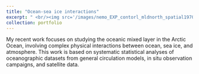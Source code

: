 ```yaml
---
title: "Ocean-sea ice interactions"
excerpt: " <br/><img src='/images/nemo_EXP_contorl_mldnorth_spatial19702021_septmars.png' width="10">"
collection: portfolio
---
```


My recent work focuses on studying the oceanic mixed layer in the Arctic Ocean, involving complex physical interactions between ocean, sea ice, and atmosphere. This work is based on systematic statistical analyses of oceanographic datasets from general circulation models, in situ observation campaigns, and satellite data.
